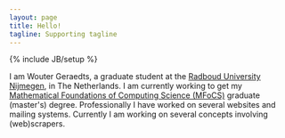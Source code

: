 ```yaml
---
layout: page
title: Hello!
tagline: Supporting tagline
---
```

{% include JB/setup %}

I am Wouter Geraedts, a graduate student at the [Radboud University Nijmegen](http://www.ru.nl/), in The Netherlands. I am currently working to get my [Mathematical Foundations of Computing Science (MFoCS)](http://www.ru.nl/masters/programme/science/mathematics/specialisations/foundations/) graduate (master's) degree. Professionally I have worked on several websites and mailing systems. Currently I am working on several concepts involving (web)scrapers.

